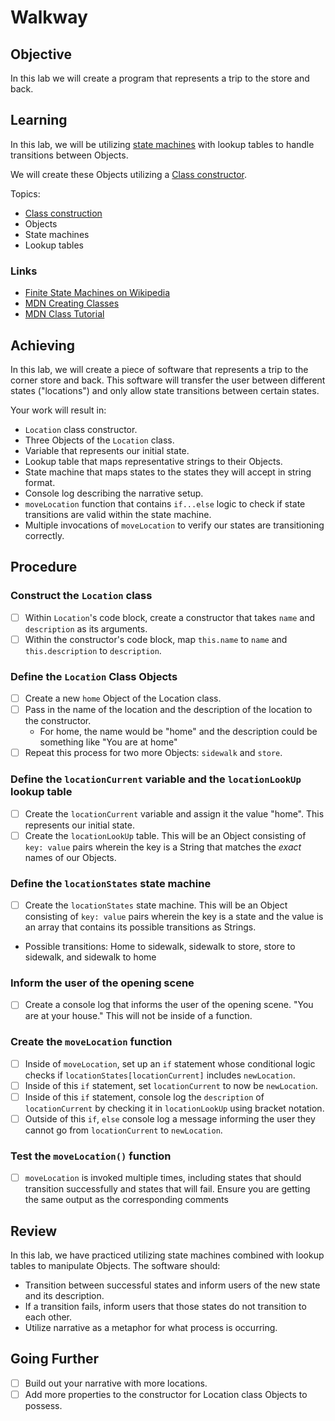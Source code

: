 # Walkway

## Objective

In this lab we will create a program that represents a trip to the store and back.

## Learning

In this lab, we will be utilizing [state machines](https://en.wikipedia.org/wiki/Finite-state_machine) with lookup tables to handle transitions between Objects.

We will create these Objects utilizing a [Class constructor](https://developer.mozilla.org/en-US/docs/Web/JavaScript/Reference/Classes).

Topics:

- [Class construction](https://developer.mozilla.org/en-US/docs/Web/JavaScript/Reference/Classes)
- Objects
- State machines
- Lookup tables

### Links

- [Finite State Machines on Wikipedia](https://en.wikipedia.org/wiki/Finite-state_machine)
- [MDN Creating Classes](https://developer.mozilla.org/en-US/docs/Web/JavaScript/Reference/Classes)
- [MDN Class Tutorial](https://developer.mozilla.org/en-US/docs/Learn/JavaScript/Objects/Classes_in_JavaScript)

## Achieving

In this lab, we will create a piece of software that represents a trip to the corner store and back. This software will transfer the user between different states ("locations") and only allow state transitions between certain states.

Your work will result in:

- `Location` class constructor.
- Three Objects of the `Location` class.
- Variable that represents our initial state.
- Lookup table that maps representative strings to their Objects.
- State machine that maps states to the states they will accept in string format.
- Console log describing the narrative setup.
- `moveLocation` function that contains `if...else` logic to check if state transitions are valid within the state machine.
- Multiple invocations of `moveLocation` to verify our states are transitioning correctly.

## Procedure

### Construct the `Location` class

- [ ] Within `Location`'s code block, create a constructor that takes `name` and `description` as its arguments.
- [ ] Within the constructor's code block, map `this.name` to `name` and `this.description` to `description`.

### Define the `Location` Class Objects

- [ ] Create a new `home` Object of the Location class. 
- [ ] Pass in the name of the location and the description of the location to the constructor.
    - For home, the name would be "home" and the description could be something like "You are at home" 
- [ ] Repeat this process for two more Objects: `sidewalk` and `store`.

### Define the `locationCurrent` variable and the `locationLookUp` lookup table

- [ ] Create the `locationCurrent` variable and assign it the value "home". This represents our initial state.
- [ ] Create the `locationLookUp` table. This will be an Object consisting of `key: value` pairs wherein the key is a String that matches the _exact_ names of our Objects.

### Define the `locationStates` state machine

- [ ] Create the `locationStates` state machine. This will be an Object consisting of `key: value` pairs wherein the key is a state and the value is an array that contains its possible transitions as Strings.
- Possible transitions: Home to sidewalk, sidewalk to store, store to sidewalk, and sidewalk to home

### Inform the user of the opening scene

- [ ] Create a console log that informs the user of the opening scene. "You are at your house." This will not be inside of a function.

### Create the `moveLocation` function

- [ ] Inside of `moveLocation`, set up an `if` statement whose conditional logic checks if `locationStates[locationCurrent]` includes `newLocation`.
- [ ] Inside of this `if` statement, set `locationCurrent` to now be `newLocation`.
- [ ] Inside of this `if` statement, console log the `description` of `locationCurrent` by checking it in `locationLookUp` using bracket notation.
- [ ] Outside of this `if`, `else` console log a message informing the user they cannot go from `locationCurrent` to `newLocation`.

### Test the `moveLocation()` function

- [ ] `moveLocation` is invoked multiple times, including states that should transition successfully and states that will fail. Ensure you are getting the same output as the corresponding comments

## Review

In this lab, we have practiced utilizing state machines combined with lookup tables to manipulate Objects. The software should:

- Transition between successful states and inform users of the new state and its description.
- If a transition fails, inform users that those states do not transition to each other.
- Utilize narrative as a metaphor for what process is occurring.

## Going Further

- [ ] Build out your narrative with more locations.
- [ ] Add more properties to the constructor for Location class Objects to possess.
